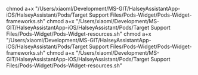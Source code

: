 chmod a+x "/Users/xiaoml/Development/MS-GIT/HalseyAssistantApp-iOS/HalseyAssistant/Pods/Target Support Files/Pods-Widget/Pods-Widget-frameworks.sh"
chmod a+x "/Users/xiaoml/Development/MS-GIT/HalseyAssistantApp-iOS/HalseyAssistant/Pods/Target Support Files/Pods-Widget/Pods-Widget-resources.sh"
chmod a+x "/Users/xiaoml/Development/MS-GIT/HalseyAssistantApp-iOS/HalseyAssistant/Pods/Target Support Files/Pods-Widget/Pods-Widget-frameworks.sh"
chmod a+x "/Users/xiaoml/Development/MS-GIT/HalseyAssistantApp-iOS/HalseyAssistant/Pods/Target Support Files/Pods-Widget/Pods-Widget-resources.sh"